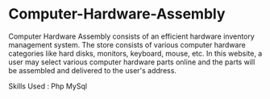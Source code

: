 # Computer-Hardware-Assembly
Computer Hardware Assembly consists of an efficient hardware inventory management system. 
The store consists of various computer hardware categories like hard disks, monitors, keyboard, mouse, etc.
In this website, a user may select various computer hardware parts online and the parts will be assembled and delivered
to the user's address.

Skills Used : Php MySql
